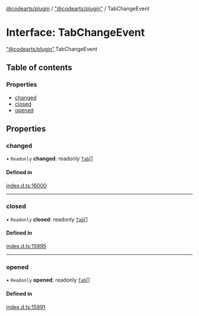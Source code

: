 [@codearts/plugin](../README.md) / ["@codearts/plugin"](../modules/_codearts_plugin_.md) / TabChangeEvent

# Interface: TabChangeEvent

["@codearts/plugin"](../modules/_codearts_plugin_.md).TabChangeEvent

## Table of contents

### Properties

- [changed](codearts_plugin_.TabChangeEvent.md#changed)
- [closed](codearts_plugin_.TabChangeEvent.md#closed)
- [opened](codearts_plugin_.TabChangeEvent.md#opened)

## Properties

### changed

• `Readonly` **changed**: readonly [`Tab`](codearts_plugin_.Tab.md)[]

#### Defined in

[index.d.ts:16000](https://github.com/huaweicloud/cloudide-plugin-api/blob/d4de966/index.d.ts#L16000)

___

### closed

• `Readonly` **closed**: readonly [`Tab`](codearts_plugin_.Tab.md)[]

#### Defined in

[index.d.ts:15995](https://github.com/huaweicloud/cloudide-plugin-api/blob/d4de966/index.d.ts#L15995)

___

### opened

• `Readonly` **opened**: readonly [`Tab`](codearts_plugin_.Tab.md)[]

#### Defined in

[index.d.ts:15991](https://github.com/huaweicloud/cloudide-plugin-api/blob/d4de966/index.d.ts#L15991)
